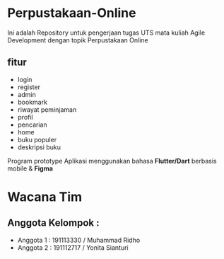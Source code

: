 # Perpustakaan-Online
Ini adalah Repository untuk pengerjaan tugas UTS mata kuliah Agile Development dengan topik Perpustakaan Online

## fitur
- login
- register
- admin
- bookmark
- riwayat peminjaman
- profil
- pencarian
- home
- buku populer
- deskripsi buku

Program prototype Aplikasi menggunakan bahasa <b>Flutter/Dart</b> berbasis mobile & <b>Figma</b>

# Wacana Tim
## Anggota Kelompok :
- Anggota 1 : 191113330 / Muhammad Ridho
- Anggota 2 : 191112717 / Yonita Sianturi
